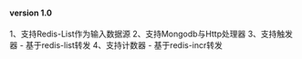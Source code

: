 
#### version 1.0
1、支持Redis-List作为输入数据源
2、支持Mongodb与Http处理器
3、支持触发器 - 基于redis-list转发
4、支持计数器 - 基于redis-incr转发